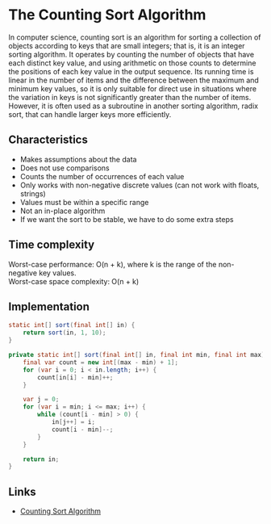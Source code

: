 # The Counting Sort Algorithm

In computer science, counting sort is an algorithm for sorting a collection of objects according to keys that are 
small integers; that is, it is an integer sorting algorithm. It operates by counting the number of objects that have 
each distinct key value, and using arithmetic on those counts to determine the positions of each key value in the output 
sequence. Its running time is linear in the number of items and the difference between the maximum and minimum key values, 
so it is only suitable for direct use in situations where the variation in keys is not significantly greater than 
the number of items. However, it is often used as a subroutine in another sorting algorithm, radix sort, that can handle 
larger keys more efficiently.

## Characteristics

- Makes assumptions about the data
- Does not use comparisons
- Counts the number of occurrences of each value
- Only works with non-negative discrete values (can not work with floats, strings) 
- Values must be within a specific range
- Not an in-place algorithm
- If we want the sort to be stable, we have to do some extra steps

## Time complexity

Worst-case performance: O(n + k), where k is the range of the non-negative key values.<br>
Worst-case space complexity: O(n + k)

## Implementation

```java
static int[] sort(final int[] in) {
    return sort(in, 1, 10);
}

private static int[] sort(final int[] in, final int min, final int max) {
    final var count = new int[(max - min) + 1];
    for (var i = 0; i < in.length; i++) {
        count[in[i] - min]++;
    }

    var j = 0;
    for (var i = min; i <= max; i++) {
        while (count[i - min] > 0) {
            in[j++] = i;
            count[i - min]--;
        }
    }

    return in;
}
```

## Links

* [Counting Sort Algorithm](https://en.wikipedia.org/wiki/Counting_sort)